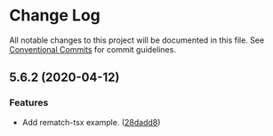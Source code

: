 # Change Log

All notable changes to this project will be documented in this file.
See [Conventional Commits](https://conventionalcommits.org) for commit guidelines.

## 5.6.2 (2020-04-12)


### Features

* Add rematch-tsx example. ([28dadd8](https://github.com/kktjs/kkt/commit/28dadd8b5cd9f4bd21a9c627408b1519316801d0))
